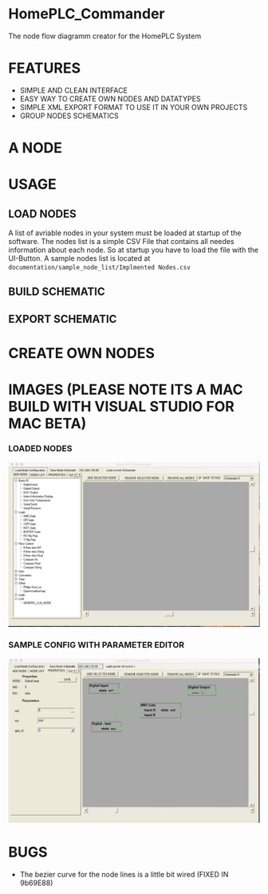 # HomePLC_Commander
The node flow diagramm creator for the HomePLC System

# FEATURES
* SIMPLE AND CLEAN INTERFACE
* EASY WAY TO CREATE OWN NODES AND DATATYPES
* SIMPLE XML EXPORT FORMAT TO USE IT IN YOUR OWN PROJECTS
* GROUP NODES SCHEMATICS

# A NODE


# USAGE
## LOAD NODES
A list of avriable nodes in your system must be loaded at startup of the software.
The nodes list is a simple CSV File that contains all needes information about each node.
So at startup you have to load the file with the UI-Button.
A sample nodes list is located at `documentation/sample_node_list/Implmented Nodes.csv`

## BUILD SCHEMATIC
## EXPORT SCHEMATIC

# CREATE OWN NODES



# IMAGES (PLEASE NOTE ITS A MAC BUILD WITH VISUAL STUDIO FOR MAC BETA)
###  LOADED NODES
![Gopher image](documentation/screenshots/screen_node_list_open.png)

###  SAMPLE CONFIG WITH PARAMETER EDITOR
![Gopher image](/documentation/screenshots/screen_sample_schem_param.png)


# BUGS
* The bezier curve for the node lines is a little bit wired (FIXED IN 9b69E88)
